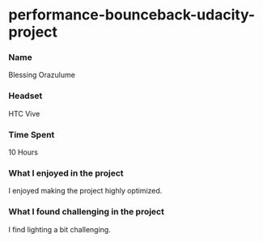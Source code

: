 # performance-bounceback-udacity-project

### Name ###

Blessing Orazulume

### Headset ###

HTC Vive

### Time Spent ###

10 Hours

### What I enjoyed in the project ###

I enjoyed making the project highly optimized.

### What I found challenging in the project ###

I find lighting a bit challenging.
